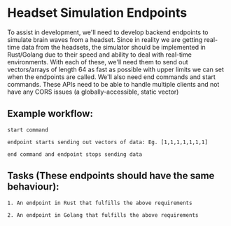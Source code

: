# Headset Simulation Endpoints 

To assist in development, we'll need to develop backend endpoints to simulate brain waves from a headset. Since in reality we are getting real-time data from the headsets, the simulator should be implemented in Rust/Golang due to their speed and ability to deal with real-time environments. With each of these, we'll need them to send out vectors/arrays of length 64 as fast as possible with upper limits we can set when the endpoints are called. We'll also need end commands and start commands. These APIs need to be able to handle multiple clients and not have any CORS issues (a globally-accessible, static vector)


## Example workflow: 

    start command

    endpoint starts sending out vectors of data: Eg. [1,1,1,1,1,1,1] 

    end command and endpoint stops sending data


## Tasks (These endpoints should have the same behaviour):

    1. An endpoint in Rust that fulfills the above requirements

    2. An endpoint in Golang that fulfills the above requirements
